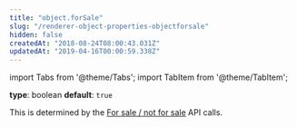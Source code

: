 ```yaml
---
title: "object.forSale"
slug: "/renderer-object-properties-objectforsale"
hidden: false
createdAt: "2018-08-24T08:00:43.031Z"
updatedAt: "2019-04-16T00:00:59.338Z"
---
```


import Tabs from '@theme/Tabs';
import TabItem from '@theme/TabItem';

**type**: boolean
**default**: `true`

This is determined by the [For sale / not for sale](api-for-sale-not-for-sale) API calls.
